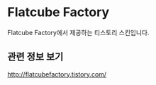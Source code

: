 # Flatcube Factory

Flatcube Factory에서 제공하는 티스토리 스킨입니다.

## 관련 정보 보기

http://flatcubefactory.tistory.com/

